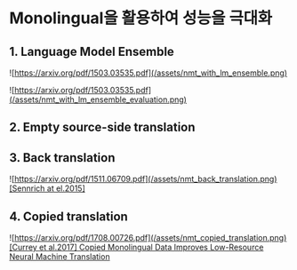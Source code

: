 # Monolingual을 활용하여 성능을 극대화

## 1. Language Model Ensemble

![https://arxiv.org/pdf/1503.03535.pdf](/assets/nmt_with_lm_ensemble.png)

![https://arxiv.org/pdf/1503.03535.pdf](/assets/nmt_with_lm_ensemble_evaluation.png)

## 2. Empty source-side translation

## 3. Back translation

![https://arxiv.org/pdf/1511.06709.pdf](/assets/nmt_back_translation.png)
[[Sennrich at el.2015]](https://arxiv.org/pdf/1511.06709.pdf)

## 4. Copied translation

![https://arxiv.org/pdf/1708.00726.pdf](/assets/nmt_copied_translation.png)
[\[Currey et al.2017\] Copied Monolingual Data Improves Low-Resource Neural Machine
Translation](https://kheafield.com/papers/edinburgh/copy_paper.pdf)